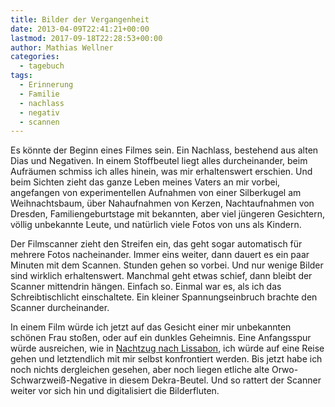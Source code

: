 ```yaml
---
title: Bilder der Vergangenheit
date: 2013-04-09T22:41:21+00:00
lastmod: 2017-09-18T22:28:53+00:00
author: Mathias Wellner
categories:
  - tagebuch
tags:
  - Erinnerung
  - Familie
  - nachlass
  - negativ
  - scannen
---
```

Es könnte der Beginn eines Filmes sein. Ein Nachlass, bestehend aus alten Dias und Negativen. In einem Stoffbeutel liegt alles durcheinander, beim Aufräumen schmiss ich alles hinein, was mir erhaltenswert erschien. Und beim Sichten zieht das ganze Leben meines Vaters an mir vorbei, angefangen von experimentellen Aufnahmen von einer Silberkugel am Weihnachtsbaum, über Nahaufnahmen von Kerzen, Nachtaufnahmen von Dresden, Familiengeburtstage mit bekannten, aber viel jüngeren Gesichtern, völlig unbekannte Leute, und natürlich viele Fotos von uns als Kindern. 



Der Filmscanner zieht den Streifen ein, das geht sogar automatisch für mehrere Fotos nacheinander. Immer eins weiter, dann dauert es ein paar Minuten mit dem Scannen. Stunden gehen so vorbei. Und nur wenige Bilder sind wirklich erhaltenswert. Manchmal geht etwas schief, dann bleibt der Scanner mittendrin hängen. Einfach so. Einmal war es, als ich das Schreibtischlicht einschaltete. Ein kleiner Spannungseinbruch brachte den Scanner durcheinander. 

In einem Film würde ich jetzt auf das Gesicht einer mir unbekannten schönen Frau stoßen, oder auf ein dunkles Geheimnis. Eine Anfangsspur würde ausreichen, wie in [Nachtzug nach Lissabon](http://de.wikipedia.org/wiki/Nachtzug_nach_Lissabon), ich würde auf eine Reise gehen und letztendlich mit mir selbst konfrontiert werden. Bis jetzt habe ich noch nichts dergleichen gesehen, aber noch liegen etliche alte Orwo-Schwarzweiß-Negative in diesem Dekra-Beutel. Und so rattert der Scanner weiter vor sich hin und digitalisiert die Bilderfluten.